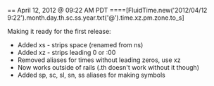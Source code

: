 == April 12, 2012 @ 09:22 AM PDT
====[FluidTime.new('2012/04/12 9:22').month.day.th.sc.ss.year.txt('@').time.xz.pm.zone.to_s]

Making it ready for the first release:

* Added xs - strips space (renamed from ns)
* Added xz - strips leading 0 or :00
* Removed aliases for times without leading zeros, use xz
* Now works outside of rails (.th doesn't work without it though)
* Added sp, sc, sl, sn, ss aliases for making symbols
